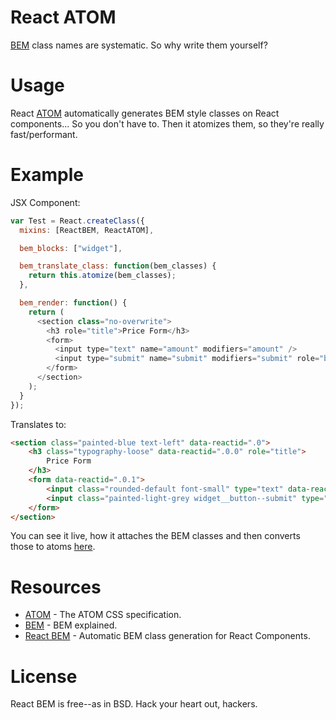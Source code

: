 # React ATOM

[BEM](https://bem.info/method/ "BEM Specification") class names are systematic. So why write them yourself?

# Usage

React [ATOM](https://github.com/cuzzo/atom-css "ATOM CSS") automatically generates BEM style classes on React components... So you don't have to. Then it atomizes them, so they're really fast/performant.

# Example

JSX Component:

```javascript
var Test = React.createClass({
  mixins: [ReactBEM, ReactATOM],

  bem_blocks: ["widget"],

  bem_translate_class: function(bem_classes) {
    return this.atomize(bem_classes);
  },

  bem_render: function() {
    return (
      <section class="no-overwrite">
        <h3 role="title">Price Form</h3>
        <form>
          <input type="text" name="amount" modifiers="amount" />
          <input type="submit" name="submit" modifiers="submit" role="button" />
        </form>
      </section>
    );
  }
});
```

Translates to:

```html
<section class="painted-blue text-left" data-reactid=".0">
    <h3 class="typography-loose" data-reactid=".0.0" role="title">
        Price Form
    </h3>
    <form data-reactid=".0.1">
        <input class="rounded-default font-small" type="text" data-reactid=".0.1.0" name="amount"></input>
        <input class="painted-light-grey widget__button--submit" type="submit" data-reactid=".0.1.1" role="button" name="submit"></input>
    </form>
</section>
```

You can see it live, how it attaches the BEM classes and then converts those to atoms [here](http://cuzzo.github.io/react-atom/example/ "React autogenerate BEM class names and convert to atoms example").

# Resources

* [ATOM](https://github.com/cuzzo/atom-css "ATOM CSS") - The ATOM CSS specification.
* [BEM](http://www.integralist.co.uk/posts/maintainable-css-with-bem/ "BEM Example/Explanation") - BEM explained.
* [React BEM](https://github.com/cuzzo/react-bem "React BEM Automatic Class Generation") - Automatic BEM class generation for React Components.

# License

React BEM is free--as in BSD. Hack your heart out, hackers.
